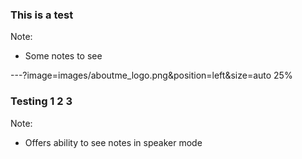 ### This is a test

Note:
- Some notes to see

---?image=images/aboutme_logo.png&position=left&size=auto 25%
### Testing 1 2 3

Note:
- Offers ability to see notes in speaker mode